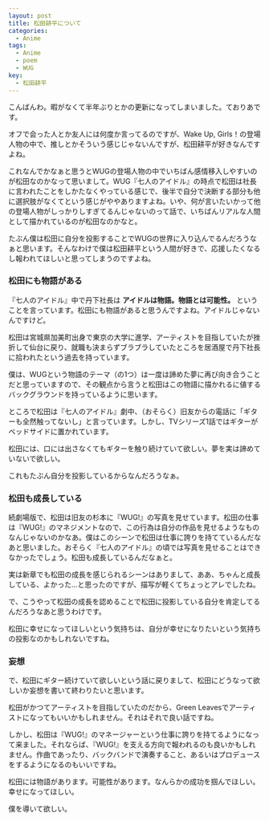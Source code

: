 ```yaml
---
layout: post
title: 松田耕平について
categories:
  - Anime
tags:
  - Anime
  - poem
  - WUG
key:
  - 松田耕平
---
```


こんばんわ。暇がなくて半年ぶりとかの更新になってしまいました。ておりあです。

オフで会った人とか友人には何度か言ってるのですが、Wake Up, Girls！の登場人物の中で、推しとかそういう感じじゃないんですが、松田耕平が好きなんですよね。

これなんでかなぁと思うとWUGの登場人物の中でいちばん感情移入しやすいのが松田なのかなって思いまして。WUG『七人のアイドル』の時点で松田は社長に言われたことをしかたなくやっている感じで、後半で自分で決断する部分も他に選択肢がなくてという感じがややありますよね。いや、何が言いたいかって他の登場人物がしっかりしすぎてるんじゃないのって話で、いちばんリアルな人間として描かれているのが松田なのかなと。

たぶん僕は松田に自分を投影することでWUGの世界に入り込んでるんだろうなぁと思います。そんなわけで僕は松田耕平という人間が好きで、応援したくなるし報われてほしいと思ってしまうのですよね。

### 松田にも物語がある

『七人のアイドル』中で丹下社長は **アイドルは物語。物語とは可能性。** ということを言っています。松田にも物語があると思うんですよね。アイドルじゃないんですけど。

松田は宮城県加美町出身で東京の大学に進学、アーティストを目指していたが挫折して仙台に戻り、就職も決まらずブラブラしていたところを居酒屋で丹下社長に拾われたという過去を持っています。

僕は、WUGという物語のテーマ（の1つ）は一度は諦めた夢に再び向き合うことだと思っていますので、その観点から言うと松田はこの物語に描かれるに値するバックグラウンドを持っているように思います。

ところで松田は『七人のアイドル』劇中、（おそらく）旧友からの電話に「ギターも全然触ってないし」と言っています。しかし、TVシリーズ1話ではギターがベッドサイドに置かれています。

松田には、口には出さなくてもギターを触り続けていて欲しい。夢を実は諦めていないで欲しい。

これもたぶん自分を投影しているからなんだろうなぁ。

### 松田も成長している

続劇場版で、松田は旧友の杉本に『WUG!』の写真を見せています。松田の仕事は『WUG!』のマネジメントなので、この行為は自分の作品を見せるようなものなんじゃないのかなあ。僕はこのシーンで松田は仕事に誇りを持てているんだなあと思いました。おそらく『七人のアイドル』の頃では写真を見せることはできなかったでしょう。松田も成長しているんだなぁと。

実は新章でも松田の成長を感じられるシーンはありまして、ああ、ちゃんと成長している、よかった…と思ったのですが、描写が軽くてちょっとアレでしたね。

で、こうやって松田の成長を認めることで松田に投影している自分を肯定してるんだろうなあと思うわけです。

松田に幸せになってほしいという気持ちは、自分が幸せになりたいという気持ちの投影なのかもしれないですね。

### 妄想

で、松田にギター続けていて欲しいという話に戻りまして、松田にどうなって欲しいか妄想を書いて終わりたいと思います。

松田がかつてアーティストを目指していたのだから、Green Leavesでアーティストになってもいいかもしれません。それはそれで良い話ですね。

しかし、松田は『WUG!』のマネージャーという仕事に誇りを持てるようになって来ました。それならば、『WUG!』を支える方向で報われるのも良いかもしれません。作曲であったり、バックバンドで演奏すること、あるいはプロデュースをするようになるのもいいですね。

松田には物語があります。可能性があります。なんらかの成功を掴んでほしい。幸せになってほしい。

僕を導いて欲しい。
